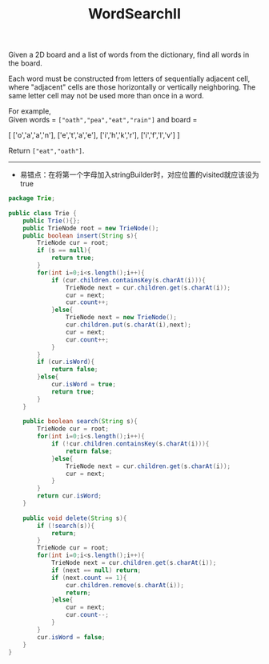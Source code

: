 ﻿---
layout: default
title: WordSearchII
narrow: true
---
Given a 2D board and a list of words from the dictionary, find all words in the board.

Each word must be constructed from letters of sequentially adjacent cell, where "adjacent" cells are those horizontally or vertically neighboring. The same letter cell may not be used more than once in a word.

For example,  
Given words = `["oath","pea","eat","rain"]` and board =

[
  ['o','a','a','n'],
  ['e','t','a','e'],
  ['i','h','k','r'],
  ['i','f','l','v']
]

Return `["eat","oath"]`.
***
- 易错点：在将第一个字母加入stringBuilder时，对应位置的visited就应该设为true
```java
package Trie;  
  
public class Trie {  
    public Trie(){};  
    public TrieNode root = new TrieNode();  
    public boolean insert(String s){  
        TrieNode cur = root;  
        if (s == null){  
            return true;  
        }  
        for(int i=0;i<s.length();i++){  
            if (cur.children.containsKey(s.charAt(i))){  
                TrieNode next = cur.children.get(s.charAt(i));  
                cur = next;  
                cur.count++;  
            }else{  
                TrieNode next = new TrieNode();  
                cur.children.put(s.charAt(i),next);  
                cur = next;  
                cur.count++;  
            }  
        }  
        if (cur.isWord){  
            return false;  
        }else{  
            cur.isWord = true;  
            return true;  
        }  
    }  
  
    public boolean search(String s){  
        TrieNode cur = root;  
        for(int i=0;i<s.length();i++){  
            if (!cur.children.containsKey(s.charAt(i))){  
                return false;  
            }else{  
                TrieNode next = cur.children.get(s.charAt(i));  
                cur = next;  
            }  
        }  
        return cur.isWord;  
    }  
  
    public void delete(String s){  
        if (!search(s)){  
            return;  
        }  
        TrieNode cur = root;  
        for(int i=0;i<s.length();i++){  
            TrieNode next = cur.children.get(s.charAt(i));  
            if (next == null) return;  
            if (next.count == 1){  
                cur.children.remove(s.charAt(i));  
                return;  
            }else{  
                cur = next;  
                cur.count--;  
            }  
        }  
        cur.isWord = false;  
    }  
}
```